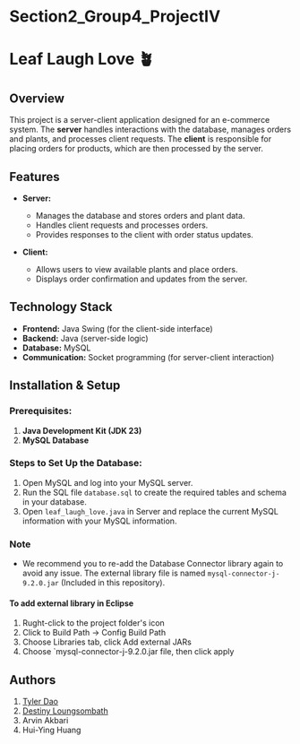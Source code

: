 # Section2_Group4_ProjectIV
# Leaf Laugh Love 🪴

## Overview
This project is a server-client application designed for an e-commerce system. The **server** handles interactions with the database, manages orders and plants, and processes client requests. The **client** is responsible for placing orders for products, which are then processed by the server.

## Features
- **Server:**
  - Manages the database and stores orders and plant data.
  - Handles client requests and processes orders.
  - Provides responses to the client with order status updates.
  
- **Client:**
  - Allows users to view available plants and place orders.
  - Displays order confirmation and updates from the server.

## Technology Stack
- **Frontend:** Java Swing (for the client-side interface)  
- **Backend:** Java (server-side logic)  
- **Database:** MySQL
- **Communication:** Socket programming (for server-client interaction)

## Installation & Setup  

### Prerequisites:
1. **Java Development Kit (JDK 23)**  
2. **MySQL Database**

### Steps to Set Up the Database:
1. Open MySQL and log into your MySQL server.
3. Run the SQL file `database.sql` to create the required tables and schema in your database.
4. Open `leaf_laugh_love.java` in Server and replace the current MySQL information with your MySQL information.

### Note
- We recommend you to re-add the Database Connector library again to avoid any issue. The external library file is named `mysql-connector-j-9.2.0.jar` (Included in this repository).
#### To add external library in Eclipse
1. Rught-click to the project folder's icon
2. Click to Build Path -> Config Build Path
4. Choose Libraries tab, click Add external JARs
5. Choose `mysql-connector-j-9.2.0.jar file, then click apply

## Authors
1. [Tyler Dao](https://github.com/TylerDdao)
2. [Destiny Loungsombath](https://github.com/destinyloua)
3. Arvin Akbari
4. Hui-Ying Huang
